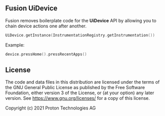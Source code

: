 ## Fusion UiDevice <a name="device"></a>
Fusion removes boilerplate code for the **UiDevice** API by allowing you to chain device actions one after another.

```kotlin
UiDevice.getInstance(InstrumentationRegistry.getInstrumentation())
```
Example:
```kotlin
device.pressHome().pressRecentApps()
```

## License

The code and data files in this distribution are licensed under the terms of the GNU General Public License as published by the Free Software Foundation, either version 3 of the License, or (at your option) any later version. See <https://www.gnu.org/licenses/> for a copy of this license.

Copyright (c) 2021 Proton Technologies AG